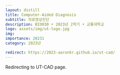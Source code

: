 ```yaml
---
layout: distill
title: Computer-Aided Diagnosis
subtitle: 의료영상진단
description: BIO030 • 2023년 2학기 • 교통대학교
logo: assets/img/ut-logo.jpg
img:
importance: 20231
category: 2023년

redirect: https://2023-aaronkr.github.io/ut-cad/
---
```


Redirecting to UT-CAD page.
